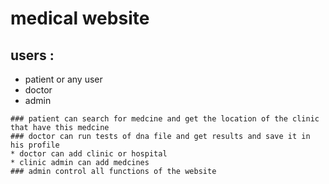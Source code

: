 # medical website
## users :
* patient or any user
* doctor
* admin
 
~~~
### patient can search for medcine and get the location of the clinic that have this medcine 
### doctor can run tests of dna file and get results and save it in his profile
* doctor can add clinic or hospital 
* clinic admin can add medcines
### admin control all functions of the website
~~~

 
 



